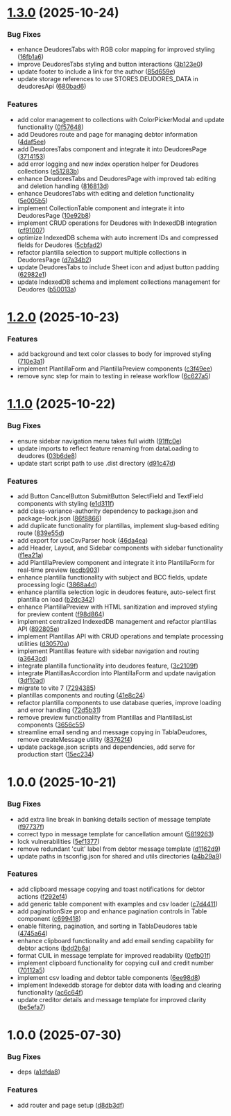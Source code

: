 # [1.3.0](https://github.com/nmoreno-dev/gestion-barrena/compare/v1.2.0...v1.3.0) (2025-10-24)

### Bug Fixes

- enhance DeudoresTabs with RGB color mapping for improved styling ([16fb1a6](https://github.com/nmoreno-dev/gestion-barrena/commit/16fb1a67850af1a0eeff31b1d563930c7a364798))
- improve DeudoresTabs styling and button interactions ([3b123e0](https://github.com/nmoreno-dev/gestion-barrena/commit/3b123e0712e7bf61339a5419c2371644136e77ad))
- update footer to include a link for the author ([85d659e](https://github.com/nmoreno-dev/gestion-barrena/commit/85d659e3b50ddf812ace9295e36279fc76d58c23))
- update storage references to use STORES.DEUDORES_DATA in deudoresApi ([680bad6](https://github.com/nmoreno-dev/gestion-barrena/commit/680bad62bac995125420d4d97a7c61c25e70c16b))

### Features

- add color management to collections with ColorPickerModal and update functionality ([0f57648](https://github.com/nmoreno-dev/gestion-barrena/commit/0f576484640a1ced0d287d285143fc85c048d3d4))
- add Deudores route and page for managing debtor information ([4daf5ee](https://github.com/nmoreno-dev/gestion-barrena/commit/4daf5ee85859726483036355ee8544d2ce5984d6))
- add DeudoresTabs component and integrate it into DeudoresPage ([3714153](https://github.com/nmoreno-dev/gestion-barrena/commit/3714153dc8aacbc3f82aca3bfde00652188a3411))
- add error logging and new index operation helper for Deudores collections ([e51283b](https://github.com/nmoreno-dev/gestion-barrena/commit/e51283b880f8505aa8971fdd4de030cca423d622))
- enhance DeudoresTabs and DeudoresPage with improved tab editing and deletion handling ([816813d](https://github.com/nmoreno-dev/gestion-barrena/commit/816813d4f29eb850ba920d440f429448f0c3a2b5))
- enhance DeudoresTabs with editing and deletion functionality ([5e005b5](https://github.com/nmoreno-dev/gestion-barrena/commit/5e005b546ff6c8bb27bd0ac93bba9e0c037eddf4))
- implement CollectionTable component and integrate it into DeudoresPage ([10e92b8](https://github.com/nmoreno-dev/gestion-barrena/commit/10e92b8cd278330229fee3e50a41bf86fcfe99d5))
- implement CRUD operations for Deudores with IndexedDB integration ([cf91007](https://github.com/nmoreno-dev/gestion-barrena/commit/cf91007c417025db9b93a5c3f115946a175a64b4))
- optimize IndexedDB schema with auto increment IDs and compressed fields for Deudores ([5cbfad2](https://github.com/nmoreno-dev/gestion-barrena/commit/5cbfad28f853bfd11da01a8fe9c4a16ed0f320ed))
- refactor plantilla selection to support multiple collections in DeudoresPage ([d7a34b2](https://github.com/nmoreno-dev/gestion-barrena/commit/d7a34b29c1b7e78dec8ccba510a92e5c3848d9fb))
- update DeudoresTabs to include Sheet icon and adjust button padding ([62982e1](https://github.com/nmoreno-dev/gestion-barrena/commit/62982e1106e5c708adf95ade1f505d30b5ff0ac1))
- update IndexedDB schema and implement collections management for Deudores ([b50013a](https://github.com/nmoreno-dev/gestion-barrena/commit/b50013ae572439fab50a7748f145bb4071058257))

# [1.2.0](https://github.com/nmoreno-dev/gestion-barrena/compare/v1.1.0...v1.2.0) (2025-10-23)

### Features

- add background and text color classes to body for improved styling ([710e3a1](https://github.com/nmoreno-dev/gestion-barrena/commit/710e3a1779a7351d42a0852b14b7cf418ef456c4))
- implement PlantillaForm and PlantillaPreview components ([c3f49ee](https://github.com/nmoreno-dev/gestion-barrena/commit/c3f49ee4420063f2250431066fe34ef4671c818f))
- remove sync step for main to testing in release workflow ([6c627a5](https://github.com/nmoreno-dev/gestion-barrena/commit/6c627a555a806727c2481909477a31bc3556b5a8))

# [1.1.0](https://github.com/nmoreno-dev/gestion-barrena/compare/v1.0.0...v1.1.0) (2025-10-22)

### Bug Fixes

- ensure sidebar navigation menu takes full width ([91ffc0e](https://github.com/nmoreno-dev/gestion-barrena/commit/91ffc0e3a64fbcd1f3c6b19169755230f108272c))
- update imports to reflect feature renaming from dataLoading to deudores ([03b6de8](https://github.com/nmoreno-dev/gestion-barrena/commit/03b6de8606dac42b3d6b1d187c7ff7c67e5bfac7))
- update start script path to use .dist directory ([d91c47d](https://github.com/nmoreno-dev/gestion-barrena/commit/d91c47df39fab83deb556f23d123dda90db84b9a))

### Features

- add Button CancelButton SubmitButton SelectField and TextField components with styling ([e1d311f](https://github.com/nmoreno-dev/gestion-barrena/commit/e1d311fadd4a25ee91cb821cad8e56ebb7bebce3))
- add class-variance-authority dependency to package.json and package-lock.json ([86f8866](https://github.com/nmoreno-dev/gestion-barrena/commit/86f8866d8d94b8a9c148b2cbe85eb4d602e298e0))
- add duplicate functionality for plantillas, implement slug-based editing route ([839e55d](https://github.com/nmoreno-dev/gestion-barrena/commit/839e55d37f766f9ed64cdedeea77897cfcf27871))
- add export for useCsvParser hook ([46da4ea](https://github.com/nmoreno-dev/gestion-barrena/commit/46da4eaa6d3b6d1922e8fe31863d2fe670f5c7da))
- add Header, Layout, and Sidebar components with sidebar functionality ([f1ea21a](https://github.com/nmoreno-dev/gestion-barrena/commit/f1ea21a4c2618335818e0631f5324bcef1d0180a))
- add PlantillaPreview component and integrate it into PlantillaForm for real-time preview ([ecdb903](https://github.com/nmoreno-dev/gestion-barrena/commit/ecdb9038c50685d14e2bd9a41417862402fd970a))
- enhance plantilla functionality with subject and BCC fields, update processing logic ([3868a4d](https://github.com/nmoreno-dev/gestion-barrena/commit/3868a4de575efffe7c2cffdb91a7002904c405cc))
- enhance plantilla selection logic in deudores feature, auto-select first plantilla on load ([b2dc342](https://github.com/nmoreno-dev/gestion-barrena/commit/b2dc34293626a0c78a4bc128743340cbe76ec62f))
- enhance PlantillaPreview with HTML sanitization and improved styling for preview content ([f98d864](https://github.com/nmoreno-dev/gestion-barrena/commit/f98d8645bffadd8f96208a29c70d116354610f97))
- implement centralized IndexedDB management and refactor plantillas API ([892805e](https://github.com/nmoreno-dev/gestion-barrena/commit/892805ef464eb069ae2ef00e76c7b5deda1d43da))
- implement Plantillas API with CRUD operations and template processing utilities ([d30570a](https://github.com/nmoreno-dev/gestion-barrena/commit/d30570a21e1c568fbaba1792fc07faa162b8ff66))
- implement Plantillas feature with sidebar navigation and routing ([a3643cd](https://github.com/nmoreno-dev/gestion-barrena/commit/a3643cd1c6b0454921c9c76d0686a40489beb5c4))
- integrate plantilla functionality into deudores feature, ([3c2109f](https://github.com/nmoreno-dev/gestion-barrena/commit/3c2109fd538f0c3686d4d8e186534afe6ef9fbe4))
- integrate PlantillasAccordion into PlantillaForm and update navigation ([3df10ad](https://github.com/nmoreno-dev/gestion-barrena/commit/3df10ad7b3bc43b70cceee77239700d49ab30abe))
- migrate to vite 7 ([7294385](https://github.com/nmoreno-dev/gestion-barrena/commit/7294385194c816d0a8fde248913e62a92478fb6f))
- plantillas components and routing ([41e8c24](https://github.com/nmoreno-dev/gestion-barrena/commit/41e8c24501c7bfafe0fa9def58d88e5df6ca0d4e))
- refactor plantilla components to use database queries, improve loading and error handling ([72d5b31](https://github.com/nmoreno-dev/gestion-barrena/commit/72d5b31f97fcca662bd337afd609e48e6d5f1188))
- remove preview functionality from Plantillas and PlantillasList components ([3656c55](https://github.com/nmoreno-dev/gestion-barrena/commit/3656c55ab36028ef848d4ce20ccf9886ac09770f))
- streamline email sending and message copying in TablaDeudores, remove createMessage utility ([83762f4](https://github.com/nmoreno-dev/gestion-barrena/commit/83762f4dbfd3373317ce851661a31f9b7d0fc2fb))
- update package.json scripts and dependencies, add serve for production start ([15ec234](https://github.com/nmoreno-dev/gestion-barrena/commit/15ec234c6686fd1f0aa63d0d396e96b6c2a92b82))

# 1.0.0 (2025-10-21)

### Bug Fixes

- add extra line break in banking details section of message template ([f97737f](https://github.com/nmoreno-dev/gestion-barrena/commit/f97737f30dc38a57e1976d46cc24b1cbc9db8d31))
- correct typo in message template for cancellation amount ([5819263](https://github.com/nmoreno-dev/gestion-barrena/commit/5819263ca1d298b8d50fd643f6f90a315a4e2ed0))
- lock vulnerabilities ([5ef1377](https://github.com/nmoreno-dev/gestion-barrena/commit/5ef13778040b67301f4e3dc56a4b9c5450ab7b9c))
- remove redundant 'cuit' label from debtor message template ([d1162d9](https://github.com/nmoreno-dev/gestion-barrena/commit/d1162d90ceec153d34099f0b52977de94ae7f0d9))
- update paths in tsconfig.json for shared and utils directories ([a4b29a9](https://github.com/nmoreno-dev/gestion-barrena/commit/a4b29a9732c070b4674899f170b3c767af3a4ee8))

### Features

- add clipboard message copying and toast notifications for debtor actions ([f292ef4](https://github.com/nmoreno-dev/gestion-barrena/commit/f292ef418481bf2c8c574c77d69e66b6f679e976))
- add generic table component with examples and csv loader ([c7d4411](https://github.com/nmoreno-dev/gestion-barrena/commit/c7d441156c82c86055cbdcea287a36183ebce69f))
- add paginationSize prop and enhance pagination controls in Table component ([c699418](https://github.com/nmoreno-dev/gestion-barrena/commit/c699418732f9b3439ce71ccac90b6573a9698ad8))
- enable filtering, pagination, and sorting in TablaDeudores table ([4745a64](https://github.com/nmoreno-dev/gestion-barrena/commit/4745a6480feda085b65096ec411e62f41682bf82))
- enhance clipboard functionality and add email sending capability for debtor actions ([bdd2b6a](https://github.com/nmoreno-dev/gestion-barrena/commit/bdd2b6a12645067a7bbc6fdbdb03e787435f0dba))
- format CUIL in message template for improved readability ([0efb01f](https://github.com/nmoreno-dev/gestion-barrena/commit/0efb01fa322172010fbc213d363bb17296eb024b))
- implement clipboard functionality for copying cuil and credit number ([70112a5](https://github.com/nmoreno-dev/gestion-barrena/commit/70112a5820dc6a91887d50682433d1e8374ac040))
- implement csv loading and debtor table components ([6ee98d8](https://github.com/nmoreno-dev/gestion-barrena/commit/6ee98d8e26e508d610adbee02a9db7a992d3099c))
- implement Indexeddb storage for debtor data with loading and clearing functionality ([ac6c64f](https://github.com/nmoreno-dev/gestion-barrena/commit/ac6c64f2500b56a86c4c4e4627584fa46cf7635a))
- update creditor details and message template for improved clarity ([be5efa7](https://github.com/nmoreno-dev/gestion-barrena/commit/be5efa77960092f27fe4b512369703a426311a2e))

# 1.0.0 (2025-07-30)

### Bug Fixes

- deps ([a1dfda8](https://github.com/Los-Galeses/Facturillo-app/commit/a1dfda831f15a4111a6ab81805f19e773fcd2410))

### Features

- add router and page setup ([d8db3df](https://github.com/Los-Galeses/Facturillo-app/commit/d8db3df1bcb1a9eb7b4876e3b123d32316178a5c))
